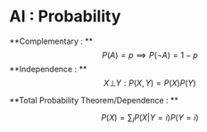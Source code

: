 # AI : Probability

**Complementary : ** $$P(A) = p \implies P(\neg A) = 1-p$$
**Independence : ** $$X \bot Y : P(X, Y) = P(X)P(Y)$$

**Total Probability Theorem/Dependence : **

$$P(X) = \sum_{i} P(X|Y=i)P(Y=i) $$